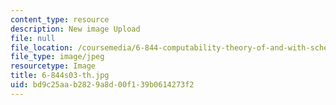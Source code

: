 ```yaml
---
content_type: resource
description: New image Upload
file: null
file_location: /coursemedia/6-844-computability-theory-of-and-with-scheme-spring-2003/bd9c25aab2829a8d00f139b0614273f2_6-844s03-th.jpg
file_type: image/jpeg
resourcetype: Image
title: 6-844s03-th.jpg
uid: bd9c25aa-b282-9a8d-00f1-39b0614273f2
---
```

